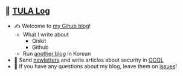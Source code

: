 ## 🏃 [TULA Log](https://tula3and.github.io)

- :writing_hand: Welcome to [my Gihub blog](https://tula3and.github.io/)!
  - What I write about
    - Qiskit
    - Github
  - Run [another blog](https://tula3and.tistory.com/) in Korean
- :cookie: Send [newletters](https://www.notion.so/OCOL-a7aa10edd95f42c586b23a5a536b9649) and write articles about security in [OCOL](https://medium.com/ocol)
- 💬 If you have any questions about my blog, leave them on [issues](https://github.com/tula3and/tula3and.github.io/issues)!
